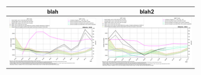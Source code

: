 blah|blah2
-|-
![Albania 2020](./covid_toll_ALL/Albania_2020.png)|![Albania 2021](./covid_toll_ALL/Albania_2021.png)
